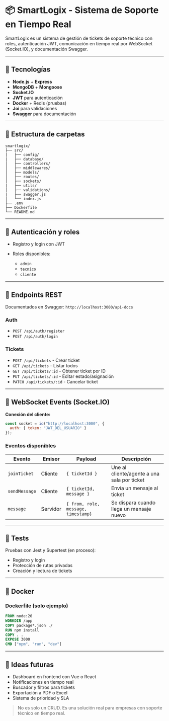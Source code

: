 # 📦 SmartLogix - Sistema de Soporte en Tiempo Real

SmartLogix es un sistema de gestión de tickets de soporte técnico con roles, autenticación JWT, comunicación en tiempo real por WebSocket (Socket.IO), y documentación Swagger.

---

## 🚀 Tecnologías

* **Node.js** + **Express**
* **MongoDB** + **Mongoose**
* **Socket.IO**
* **JWT** para autenticación
* **Docker** + Redis (pruebas)
* **Joi** para validaciones
* **Swagger** para documentación

---

## 📁 Estructura de carpetas

```
smartlogix/
├── src/
|   ├── config/
|   ├── database/
│   ├── controllers/
│   ├── middlewares/
│   ├── models/
│   ├── routes/
│   ├── sockets/
|   ├── utils/
│   ├── validations/
|   ├── swagger.js
│   └── index.js
├── .env
├── Dockerfile
└── README.md
```

---

## 🔐 Autenticación y roles

* Registro y login con JWT
* Roles disponibles:

  * `admin`
  * `tecnico`
  * `cliente`

---

## 📄 Endpoints REST

Documentados en Swagger: `http://localhost:3000/api-docs`

### Auth

* `POST /api/auth/register`
* `POST /api/auth/login`

### Tickets

* `POST /api/tickets` - Crear ticket
* `GET /api/tickets` - Listar todos
* `GET /api/tickets/:id` - Obtener ticket por ID
* `PUT /api/tickets/:id` - Editar estado/asignación
* `PATCH /api/tickets/:id` - Cancelar ticket

---

## 📡 WebSocket Events (Socket.IO)

**Conexión del cliente:**

```js
const socket = io("http://localhost:3000", {
  auth: { token: "JWT_DEL_USUARIO" }
});
```

### Eventos disponibles

| Evento        | Emisor   | Payload                             | Descripción                                 |
| ------------- | -------- | ----------------------------------- | ------------------------------------------- |
| `joinTicket`  | Cliente  | `{ ticketId }`                      | Une al cliente/agente a una sala por ticket |
| `sendMessage` | Cliente  | `{ ticketId, message }`             | Envía un mensaje al ticket                  |
| `message`     | Servidor | `{ from, role, message, timestamp}` | Se dispara cuando llega un mensaje nuevo    |

---

## 🧪 Tests

Pruebas con Jest y Supertest (en proceso):

* Registro y login
* Protección de rutas privadas
* Creación y lectura de tickets

---

## 🐳 Docker

### Dockerfile (solo ejemplo)

```Dockerfile
FROM node:20
WORKDIR /app
COPY package*.json ./
RUN npm install
COPY . .
EXPOSE 3000
CMD ["npm", "run", "dev"]
```

---

## 🧠 Ideas futuras

* Dashboard en frontend con Vue o React
* Notificaciones en tiempo real
* Buscador y filtros para tickets
* Exportación a PDF o Excel
* Sistema de prioridad y SLA

> No es solo un CRUD. Es una solución real para empresas con soporte técnico en tiempo real.
